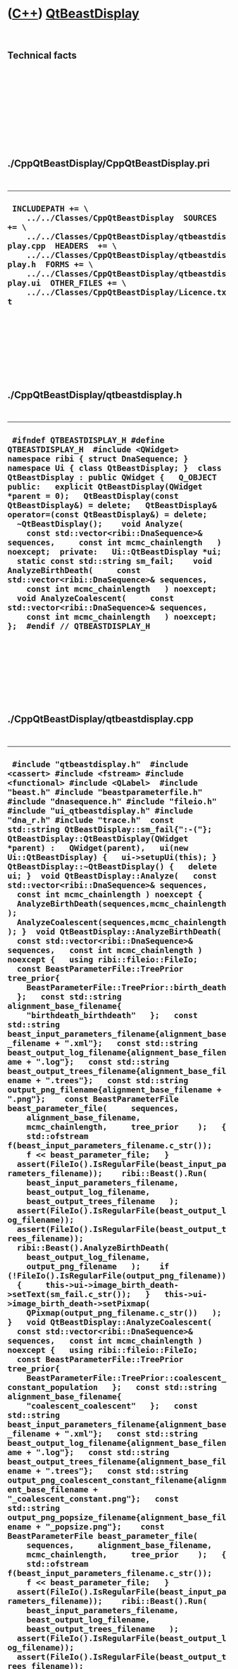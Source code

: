 



 

 

 

 

 

([C++](Cpp.md)) [QtBeastDisplay](CppQtBeastDisplay.md)
========================================================

 

Technical facts
---------------

 

 

 

 

 

 

./CppQtBeastDisplay/CppQtBeastDisplay.pri
-----------------------------------------

 

  --------------------------------------------------------------------------------------------------------------------------------------------------------------------------------------------------------------------------------------------------------------------------------------------------------------------------------------
  ` INCLUDEPATH += \     ../../Classes/CppQtBeastDisplay  SOURCES += \     ../../Classes/CppQtBeastDisplay/qtbeastdisplay.cpp  HEADERS  += \     ../../Classes/CppQtBeastDisplay/qtbeastdisplay.h  FORMS += \     ../../Classes/CppQtBeastDisplay/qtbeastdisplay.ui  OTHER_FILES += \     ../../Classes/CppQtBeastDisplay/Licence.txt`
  --------------------------------------------------------------------------------------------------------------------------------------------------------------------------------------------------------------------------------------------------------------------------------------------------------------------------------------

 

 

 

 

 

./CppQtBeastDisplay/qtbeastdisplay.h
------------------------------------

 

  ----------------------------------------------------------------------------------------------------------------------------------------------------------------------------------------------------------------------------------------------------------------------------------------------------------------------------------------------------------------------------------------------------------------------------------------------------------------------------------------------------------------------------------------------------------------------------------------------------------------------------------------------------------------------------------------------------------------------------------------------------------------------------------------------------------------------------------------------------------------------------------------------
  ` #ifndef QTBEASTDISPLAY_H #define QTBEASTDISPLAY_H  #include <QWidget>  namespace ribi { struct DnaSequence; } namespace Ui { class QtBeastDisplay; }  class QtBeastDisplay : public QWidget {   Q_OBJECT  public:   explicit QtBeastDisplay(QWidget *parent = 0);   QtBeastDisplay(const QtBeastDisplay&) = delete;   QtBeastDisplay& operator=(const QtBeastDisplay&) = delete;   ~QtBeastDisplay();    void Analyze(     const std::vector<ribi::DnaSequence>& sequences,     const int mcmc_chainlength   ) noexcept;  private:   Ui::QtBeastDisplay *ui;    static const std::string sm_fail;    void AnalyzeBirthDeath(     const std::vector<ribi::DnaSequence>& sequences,     const int mcmc_chainlength   ) noexcept;   void AnalyzeCoalescent(     const std::vector<ribi::DnaSequence>& sequences,     const int mcmc_chainlength   ) noexcept; };  #endif // QTBEASTDISPLAY_H`
  ----------------------------------------------------------------------------------------------------------------------------------------------------------------------------------------------------------------------------------------------------------------------------------------------------------------------------------------------------------------------------------------------------------------------------------------------------------------------------------------------------------------------------------------------------------------------------------------------------------------------------------------------------------------------------------------------------------------------------------------------------------------------------------------------------------------------------------------------------------------------------------------------

 

 

 

 

 

./CppQtBeastDisplay/qtbeastdisplay.cpp
--------------------------------------

 

  ----------------------------------------------------------------------------------------------------------------------------------------------------------------------------------------------------------------------------------------------------------------------------------------------------------------------------------------------------------------------------------------------------------------------------------------------------------------------------------------------------------------------------------------------------------------------------------------------------------------------------------------------------------------------------------------------------------------------------------------------------------------------------------------------------------------------------------------------------------------------------------------------------------------------------------------------------------------------------------------------------------------------------------------------------------------------------------------------------------------------------------------------------------------------------------------------------------------------------------------------------------------------------------------------------------------------------------------------------------------------------------------------------------------------------------------------------------------------------------------------------------------------------------------------------------------------------------------------------------------------------------------------------------------------------------------------------------------------------------------------------------------------------------------------------------------------------------------------------------------------------------------------------------------------------------------------------------------------------------------------------------------------------------------------------------------------------------------------------------------------------------------------------------------------------------------------------------------------------------------------------------------------------------------------------------------------------------------------------------------------------------------------------------------------------------------------------------------------------------------------------------------------------------------------------------------------------------------------------------------------------------------------------------------------------------------------------------------------------------------------------------------------------------------------------------------------------------------------------------------------------------------------------------------------------------------------------------------------------------------------------------------------------------------------------------------------------------------------------------------------------------------------------------------------------------------------------------------------------------------------------------------------------------------------------------------------------------------------------------------------------------------------------------------------------------------------------------------------------------------------------------------------------------------------------------------------------------------------------------------------------------------------------------------------------------------------------------------------------------------------------------------------------------------------------------------------------------------------------------------------------------------------------------------------------------------------------------------------------------------------------------------------------------------------------------------------------------------------------------------------------------------------------------------------------------------------------------------------------------------------------------------------------------------------------------------------------------------------------------------------------------------------------------------------------------------------------------------------------------------------------------------
  ` #include "qtbeastdisplay.h"  #include <cassert> #include <fstream> #include <functional> #include <QLabel>  #include "beast.h" #include "beastparameterfile.h" #include "dnasequence.h" #include "fileio.h" #include "ui_qtbeastdisplay.h" #include "dna_r.h" #include "trace.h"  const std::string QtBeastDisplay::sm_fail{":-("};  QtBeastDisplay::QtBeastDisplay(QWidget *parent) :   QWidget(parent),   ui(new Ui::QtBeastDisplay) {   ui->setupUi(this); }  QtBeastDisplay::~QtBeastDisplay() {   delete ui; }  void QtBeastDisplay::Analyze(   const std::vector<ribi::DnaSequence>& sequences,   const int mcmc_chainlength ) noexcept {   AnalyzeBirthDeath(sequences,mcmc_chainlength);   AnalyzeCoalescent(sequences,mcmc_chainlength); }  void QtBeastDisplay::AnalyzeBirthDeath(   const std::vector<ribi::DnaSequence>& sequences,   const int mcmc_chainlength ) noexcept {   using ribi::fileio::FileIo;   const BeastParameterFile::TreePrior tree_prior{     BeastParameterFile::TreePrior::birth_death   };   const std::string alignment_base_filename{     "birthdeath_birthdeath"   };   const std::string beast_input_parameters_filename{alignment_base_filename + ".xml"};   const std::string beast_output_log_filename{alignment_base_filename + ".log"};   const std::string beast_output_trees_filename{alignment_base_filename + ".trees"};   const std::string output_png_filename{alignment_base_filename + ".png"};    const BeastParameterFile beast_parameter_file(     sequences,     alignment_base_filename,     mcmc_chainlength,     tree_prior    );   {     std::ofstream f(beast_input_parameters_filename.c_str());     f << beast_parameter_file;   }    assert(FileIo().IsRegularFile(beast_input_parameters_filename));    ribi::Beast().Run(     beast_input_parameters_filename,     beast_output_log_filename,     beast_output_trees_filename   );    assert(FileIo().IsRegularFile(beast_output_log_filename));   assert(FileIo().IsRegularFile(beast_output_trees_filename));   ribi::Beast().AnalyzeBirthDeath(     beast_output_log_filename,     output_png_filename   );    if (!FileIo().IsRegularFile(output_png_filename))   {     this->ui->image_birth_death->setText(sm_fail.c_str());   }   this->ui->image_birth_death->setPixmap(     QPixmap(output_png_filename.c_str())   ); }   void QtBeastDisplay::AnalyzeCoalescent(   const std::vector<ribi::DnaSequence>& sequences,   const int mcmc_chainlength ) noexcept {   using ribi::fileio::FileIo;   const BeastParameterFile::TreePrior tree_prior{     BeastParameterFile::TreePrior::coalescent_constant_population   };   const std::string alignment_base_filename{     "coalescent_coalescent"   };   const std::string beast_input_parameters_filename{alignment_base_filename + ".xml"};   const std::string beast_output_log_filename{alignment_base_filename + ".log"};   const std::string beast_output_trees_filename{alignment_base_filename + ".trees"};   const std::string output_png_coalescent_constant_filename{alignment_base_filename + "_coalescent_constant.png"};   const std::string output_png_popsize_filename{alignment_base_filename + "_popsize.png"};    const BeastParameterFile beast_parameter_file(     sequences,     alignment_base_filename,     mcmc_chainlength,     tree_prior    );   {     std::ofstream f(beast_input_parameters_filename.c_str());     f << beast_parameter_file;   }    assert(FileIo().IsRegularFile(beast_input_parameters_filename));    ribi::Beast().Run(     beast_input_parameters_filename,     beast_output_log_filename,     beast_output_trees_filename   );    assert(FileIo().IsRegularFile(beast_output_log_filename));   assert(FileIo().IsRegularFile(beast_output_trees_filename));    ribi::Beast().AnalyzeCoalescent(     beast_output_log_filename,     output_png_coalescent_constant_filename,     output_png_popsize_filename   );    if (!FileIo().IsRegularFile(output_png_coalescent_constant_filename))   {     ui->image_coalescent_coalescent_constant->setText(sm_fail.c_str());   }   else   {     ui->image_coalescent_coalescent_constant->setPixmap(       QPixmap(output_png_coalescent_constant_filename.c_str())     );   }   if (!FileIo().IsRegularFile(output_png_popsize_filename))   {     ui->image_coalescent_popsize->setText(sm_fail.c_str());   }   else   {     ui->image_coalescent_popsize->setPixmap(       QPixmap(output_png_popsize_filename.c_str())     );   } }`
  ----------------------------------------------------------------------------------------------------------------------------------------------------------------------------------------------------------------------------------------------------------------------------------------------------------------------------------------------------------------------------------------------------------------------------------------------------------------------------------------------------------------------------------------------------------------------------------------------------------------------------------------------------------------------------------------------------------------------------------------------------------------------------------------------------------------------------------------------------------------------------------------------------------------------------------------------------------------------------------------------------------------------------------------------------------------------------------------------------------------------------------------------------------------------------------------------------------------------------------------------------------------------------------------------------------------------------------------------------------------------------------------------------------------------------------------------------------------------------------------------------------------------------------------------------------------------------------------------------------------------------------------------------------------------------------------------------------------------------------------------------------------------------------------------------------------------------------------------------------------------------------------------------------------------------------------------------------------------------------------------------------------------------------------------------------------------------------------------------------------------------------------------------------------------------------------------------------------------------------------------------------------------------------------------------------------------------------------------------------------------------------------------------------------------------------------------------------------------------------------------------------------------------------------------------------------------------------------------------------------------------------------------------------------------------------------------------------------------------------------------------------------------------------------------------------------------------------------------------------------------------------------------------------------------------------------------------------------------------------------------------------------------------------------------------------------------------------------------------------------------------------------------------------------------------------------------------------------------------------------------------------------------------------------------------------------------------------------------------------------------------------------------------------------------------------------------------------------------------------------------------------------------------------------------------------------------------------------------------------------------------------------------------------------------------------------------------------------------------------------------------------------------------------------------------------------------------------------------------------------------------------------------------------------------------------------------------------------------------------------------------------------------------------------------------------------------------------------------------------------------------------------------------------------------------------------------------------------------------------------------------------------------------------------------------------------------------------------------------------------------------------------------------------------------------------------------------------------------------------------------------------------

 

 

 

 

 





 




This page has been created by the [tool](Tools.md)
[CodeToHtml](ToolCodeToHtml.md)
